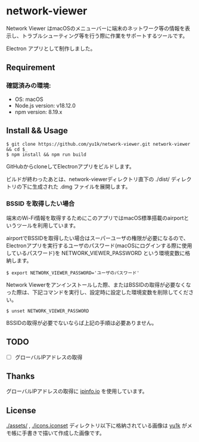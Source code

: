 # network-viewer

Network Viewer はmacOSのメニューバーに端末のネットワーク等の情報を表示し、トラブルシューティング等を行う際に作業をサポートするツールです。

Electron アプリとして制作しました。

## Requirement

### 確認済みの環境:

- OS: macOS
- Node.js version: v18.12.0
- npm version: 8.19.x

## Install && Usage

```
$ git clone https://github.com/yu1k/network-viewer.git network-viewer && cd $_
$ npm install && npm run build
```

GitHubからcloneしてElectronアプリをビルドします。

ビルドが終わったあとは、network-viewerディレクトリ直下の ./dist/ ディレクトリの下に生成された .dmg ファイルを展開します。

### BSSID を取得したい場合

端末のWi-Fi情報を取得するためにこのアプリではmacOS標準搭載のairportというツールを利用しています。

airportでBSSIDを取得したい場合はスーパーユーザの権限が必要になるので、Electronアプリを実行するユーザのパスワード(macOSにログインする際に使用しているパスワード)を NETWORK_VIEWER_PASSWORD という環境変数に格納します。

```
$ export NETWORK_VIEWER_PASSWORD='ユーザのパスワード'
```

Network Viewerをアンインストールした際、またはBSSIDの取得が必要なくなった際は、下記コマンドを実行し、設定時に設定した環境変数を削除してください。

```
$ unset NETWORK_VIEWER_PASSWORD
```

BSSIDの取得が必要でないならば上記の手順は必要ありません。

## TODO

- [ ] グローバルIPアドレスの取得

## Thanks

グローバルIPアドレスの取得に [ipinfo.io](https://ipinfo.io/) を使用しています。

## License

[./assets/](./assets/) , [./icons.iconset](./icons.iconset) ディレクトリ以下に格納されている画像は [yu1k](https://github.com/yu1k/) がメモ帳に手書きで描いて作成した画像です。